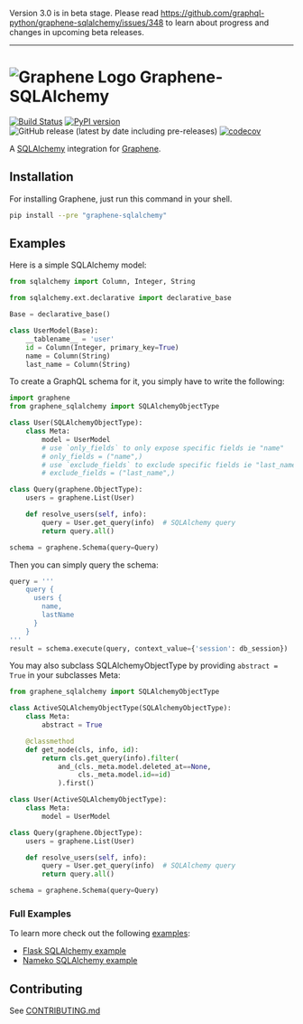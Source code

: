 Version 3.0 is in beta stage. Please read https://github.com/graphql-python/graphene-sqlalchemy/issues/348 to learn about progress and changes in upcoming
beta releases.

---

# ![Graphene Logo](http://graphene-python.org/favicon.png) Graphene-SQLAlchemy 
[![Build Status](https://github.com/graphql-python/graphene-sqlalchemy/workflows/Tests/badge.svg)](https://github.com/graphql-python/graphene-sqlalchemy/actions)
[![PyPI version](https://badge.fury.io/py/graphene-sqlalchemy.svg)](https://badge.fury.io/py/graphene-sqlalchemy) 
![GitHub release (latest by date including pre-releases)](https://img.shields.io/github/v/release/graphql-python/graphene-sqlalchemy?color=green&include_prereleases&label=latest)
[![codecov](https://codecov.io/gh/graphql-python/graphene-sqlalchemy/branch/master/graph/badge.svg?token=Zi5S1TikeN)](https://codecov.io/gh/graphql-python/graphene-sqlalchemy)



A [SQLAlchemy](http://www.sqlalchemy.org/) integration for [Graphene](http://graphene-python.org/).

## Installation

For installing Graphene, just run this command in your shell.

```bash
pip install --pre "graphene-sqlalchemy"
```

## Examples

Here is a simple SQLAlchemy model:

```python
from sqlalchemy import Column, Integer, String

from sqlalchemy.ext.declarative import declarative_base

Base = declarative_base()

class UserModel(Base):
    __tablename__ = 'user'
    id = Column(Integer, primary_key=True)
    name = Column(String)
    last_name = Column(String)
```

To create a GraphQL schema for it, you simply have to write the following:

```python
import graphene
from graphene_sqlalchemy import SQLAlchemyObjectType

class User(SQLAlchemyObjectType):
    class Meta:
        model = UserModel
        # use `only_fields` to only expose specific fields ie "name"
        # only_fields = ("name",)
        # use `exclude_fields` to exclude specific fields ie "last_name"
        # exclude_fields = ("last_name",)

class Query(graphene.ObjectType):
    users = graphene.List(User)

    def resolve_users(self, info):
        query = User.get_query(info)  # SQLAlchemy query
        return query.all()

schema = graphene.Schema(query=Query)
```

Then you can simply query the schema:

```python
query = '''
    query {
      users {
        name,
        lastName
      }
    }
'''
result = schema.execute(query, context_value={'session': db_session})
```

You may also subclass SQLAlchemyObjectType by providing `abstract = True` in
your subclasses Meta:
```python
from graphene_sqlalchemy import SQLAlchemyObjectType

class ActiveSQLAlchemyObjectType(SQLAlchemyObjectType):
    class Meta:
        abstract = True

    @classmethod
    def get_node(cls, info, id):
        return cls.get_query(info).filter(
            and_(cls._meta.model.deleted_at==None,
                 cls._meta.model.id==id)
            ).first()

class User(ActiveSQLAlchemyObjectType):
    class Meta:
        model = UserModel

class Query(graphene.ObjectType):
    users = graphene.List(User)

    def resolve_users(self, info):
        query = User.get_query(info)  # SQLAlchemy query
        return query.all()

schema = graphene.Schema(query=Query)
```

### Full Examples

To learn more check out the following [examples](examples/):

- [Flask SQLAlchemy example](examples/flask_sqlalchemy)
- [Nameko SQLAlchemy example](examples/nameko_sqlalchemy)

## Contributing

See [CONTRIBUTING.md](/CONTRIBUTING.md)
